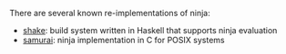 There are several known re-implementations of ninja:

- [shake](http://shakebuild.com/ninja): build system written in Haskell that supports ninja evaluation
- [samurai](https://github.com/michaelforney/samurai): ninja implementation in C for POSIX systems